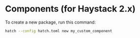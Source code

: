 # Components (for Haystack 2.x)

To create a new package, run this command:
```sh
hatch --config hatch.toml new my_custom_component
```
